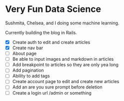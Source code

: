 # Very Fun Data Science
Sushmita, Chelsea, and I doing some machine learning.

Currently building the blog in Rails.

- [x] Create auth to edit and create articles
- [x] Create nav bar
- [ ] About page
- [ ] Be able to input images and markdown in articles
- [ ] Add breakpoint to articles so they are only yea long
- [ ] Add pagination
- [ ] Ability to add tags
- [ ] Create account page to edit and create new articles
- [ ] Add an are you sure prompt before deletion
- [ ] Create a login url /admin or something

